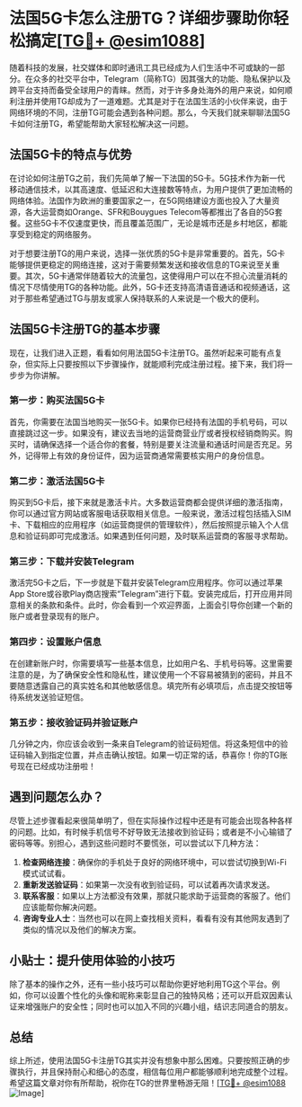 # 法国5G卡怎么注册TG？详细步骤助你轻松搞定[[TG💪+ @esim1088](https://t.me/s/esim1088)]

随着科技的发展，社交媒体和即时通讯工具已经成为人们生活中不可或缺的一部分。在众多的社交平台中，Telegram（简称TG）因其强大的功能、隐私保护以及跨平台支持而备受全球用户的青睐。然而，对于许多身处海外的用户来说，如何顺利注册并使用TG却成为了一道难题。尤其是对于在法国生活的小伙伴来说，由于网络环境的不同，注册TG可能会遇到各种问题。那么，今天我们就来聊聊法国5G卡如何注册TG，希望能帮助大家轻松解决这一问题。

## 法国5G卡的特点与优势

在讨论如何注册TG之前，我们先简单了解一下法国的5G卡。5G技术作为新一代移动通信技术，以其高速度、低延迟和大连接数等特点，为用户提供了更加流畅的网络体验。法国作为欧洲的重要国家之一，在5G网络建设方面也投入了大量资源，各大运营商如Orange、SFR和Bouygues Telecom等都推出了各自的5G套餐。这些5G卡不仅速度更快，而且覆盖范围广，无论是城市还是乡村地区，都能享受到稳定的网络服务。

对于想要注册TG的用户来说，选择一张优质的5G卡是非常重要的。首先，5G卡能够提供更稳定的网络连接，这对于需要频繁发送和接收信息的TG来说至关重要。其次，5G卡通常伴随着较大的流量包，这使得用户可以在不担心流量消耗的情况下尽情使用TG的各种功能。此外，5G卡还支持高清语音通话和视频通话，这对于那些希望通过TG与朋友或家人保持联系的人来说是一个极大的便利。

## 法国5G卡注册TG的基本步骤

现在，让我们进入正题，看看如何用法国5G卡注册TG。虽然听起来可能有点复杂，但实际上只要按照以下步骤操作，就能顺利完成注册过程。接下来，我们将一步步为你讲解。

### 第一步：购买法国5G卡

首先，你需要在法国当地购买一张5G卡。如果你已经持有法国的手机号码，可以直接跳过这一步。如果没有，建议去当地的运营商营业厅或者授权经销商购买。购买时，请确保选择一个适合你的套餐，特别是要关注流量和通话时间是否充足。另外，记得带上有效的身份证件，因为运营商通常需要核实用户的身份信息。

### 第二步：激活法国5G卡

购买到5G卡后，接下来就是激活卡片。大多数运营商都会提供详细的激活指南，你可以通过官方网站或客服电话获取相关信息。一般来说，激活过程包括插入SIM卡、下载相应的应用程序（如运营商提供的管理软件），然后按照提示输入个人信息和验证码即可完成激活。如果遇到任何问题，及时联系运营商的客服寻求帮助。

### 第三步：下载并安装Telegram

激活完5G卡之后，下一步就是下载并安装Telegram应用程序。你可以通过苹果App Store或谷歌Play商店搜索“Telegram”进行下载。安装完成后，打开应用并同意相关的条款和条件。此时，你会看到一个欢迎界面，上面会引导你创建一个新的账户或者登录现有的账户。

### 第四步：设置账户信息

在创建新账户时，你需要填写一些基本信息，比如用户名、手机号码等。这里需要注意的是，为了确保安全性和隐私性，建议使用一个不容易被猜到的密码，并且不要随意透露自己的真实姓名和其他敏感信息。填完所有必填项后，点击提交按钮等待系统发送验证短信。

### 第五步：接收验证码并验证账户

几分钟之内，你应该会收到一条来自Telegram的验证码短信。将这条短信中的验证码输入到指定位置，并点击确认按钮。如果一切正常的话，恭喜你！你的TG账号现在已经成功注册啦！

## 遇到问题怎么办？

尽管上述步骤看起来很简单明了，但在实际操作过程中还是有可能会出现各种各样的问题。比如，有时候手机信号不好导致无法接收到验证码；或者是不小心输错了密码等等。别担心，遇到这些问题时不要慌张，可以尝试以下几种方法：

1. **检查网络连接**：确保你的手机处于良好的网络环境中，可以尝试切换到Wi-Fi模式试试看。
2. **重新发送验证码**：如果第一次没有收到验证码，可以试着再次请求发送。
3. **联系客服**：如果以上方法都没有效果，那就只能求助于运营商的客服了。他们应该能帮你解决问题。
4. **咨询专业人士**：当然也可以在网上查找相关资料，看看有没有其他网友遇到了类似的情况以及他们的解决方案。

## 小贴士：提升使用体验的小技巧

除了基本的操作之外，还有一些小技巧可以帮助你更好地利用TG这个平台。例如，你可以设置个性化的头像和昵称来彰显自己的独特风格；还可以开启双因素认证来增强账户的安全性；同时也可以加入不同的兴趣小组，结识志同道合的朋友。

## 总结

综上所述，使用法国5G卡注册TG其实并没有想象中那么困难。只要按照正确的步骤执行，并且保持耐心和细心的态度，相信每位用户都能够顺利地完成整个过程。希望这篇文章对你有所帮助，祝你在TG的世界里畅游无阻！[[TG💪+ @esim1088](https://t.me/s/esim1088) ![Image](https://i.postimg.cc/4NQfJmqS/Snipaste-2025-05-13-00-14-12.png)]